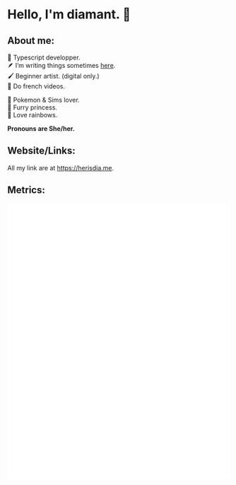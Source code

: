 <h1>Hello, I'm diamant. 👋</h1>

## About me:

📂 Typescript developper.
<br />🪶 I’m writing things sometimes [here](https://www.herisdia.me/en/writes).
<br />🖌️ Beginner artist. (digital only.)
<br />💾 Do french videos.


💚 Pokemon & Sims lover.
<br /> 👑 Furry princess.
<br /> 🌈 Love rainbows.

**Pronouns are She/her.**

## Website/Links:

All my link are at https://herisdia.me.

## Metrics:

![Metrics](./github-metrics.svg)
